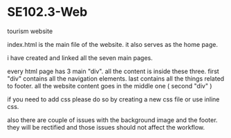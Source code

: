 # SE102.3-Web
tourism website

index.html is the main file of the website. it also serves as the home page.

i have created and linked all the seven main pages.

every html page has 3 main "div". all the content is inside these three. first "div" contains all the navigation elements. last contains all the things related to footer. all the website content goes in the middle one ( second "div" )

if you need to add css please do so by creating a new css file or use inline css.

also there are couple of issues with the background image and the footer. they will be rectified and those issues should not affect the workflow.
